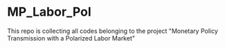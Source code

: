 # MP_Labor_Pol
This repo is collecting all codes belonging to the project "Monetary Policy Transmission with a Polarized Labor Market"
